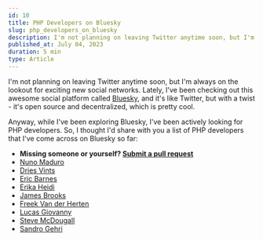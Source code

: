 ```yaml
---
id: 10
title: PHP Developers on Bluesky
slug: php_developers_on_bluesky
description: I'm not planning on leaving Twitter anytime soon, but I'm always on the lookout for exciting new social networks. Lately, I've been checking out this awesome social platform called Bluesky, and it's like Twitter, but with a twist - it's open source and decentralized, which is pretty cool.
published_at: July 04, 2023
duration: 5 min
type: Article
---
```


I'm not planning on leaving Twitter anytime soon, but I'm always on the lookout for exciting new social networks. Lately, I've been checking out this awesome social platform called [Bluesky](https://bsky.app/), and it's like Twitter, but with a twist - it's open source and decentralized, which is pretty cool.

Anyway, while I've been exploring Bluesky, I've been actively looking for PHP developers. So, I thought I'd share with you a list of PHP developers that I've come across on Bluesky so far:

- **Missing someone or yourself? [Submit a pull request](https://github.com/nunomaduro/nunomaduro.com/edit/main/content/posts/10.md)**
- [Nuno Maduro](https://bsky.app/profile/nunomaduro.bsky.social)
- [Dries Vints](https://bsky.app/profile/driesvints.bsky.social)
- [Eric Barnes](https://bsky.app/profile/ericlbarnes.bsky.social)
- [Erika Heidi](https://bsky.app/profile/erikaheidi.bsky.social)
- [James Brooks](https://bsky.app/profile/james.brooks.page)
- [Freek Van der Herten](https://bsky.app/profile/freek.bsky.social)
- [Lucas Giovanny](https://bsky.app/profile/lucasgiovanny.bsky.social)
- [Steve McDougall](https://bsky.app/profile/juststeveking.bsky.social)
- [Sandro Gehri](https://bsky.app/profile/gehrisandro.bsky.social)

